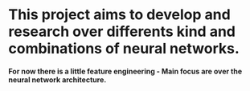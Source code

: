 # This project aims to develop and research over differents kind and combinations of neural networks.

#### For now there is a little feature engineering - Main focus are over the neural network architecture. 
